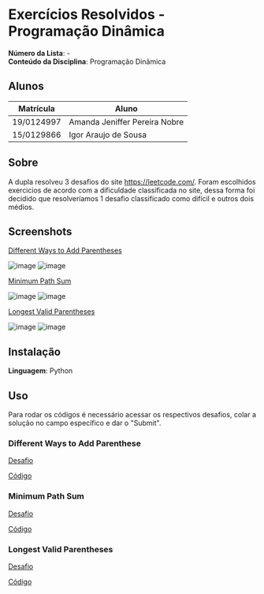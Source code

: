 # Exercícios Resolvidos - Programação Dinâmica

**Número da Lista**: -<br>
**Conteúdo da Disciplina**: Programação Dinâmica<br>

## Alunos
| Matrícula  | Aluno                         |
| ---------- | ----------------------------- |
| 19/0124997 | Amanda Jeniffer Pereira Nobre |
| 15/0129866 | Igor Araujo de Sousa          |

## Sobre 
A dupla resolveu 3 desafios do site https://leetcode.com/.
Foram escolhidos exercicios de acordo com a dificuldade classificada no site, dessa forma foi decidido que resolveríamos 1 desafio classificado como difícil e outros dois médios.

## Screenshots

[Different Ways to Add Parentheses](https://leetcode.com/problems/different-ways-to-add-parentheses/)

![image](https://user-images.githubusercontent.com/44625056/188505781-9470237c-0b45-411d-8ad8-3ef932b37fa0.png)
![image](https://user-images.githubusercontent.com/44625056/188505645-a6a8ae6a-db3b-489a-9b7a-8284e1d11a96.png)

[Minimum Path Sum](https://leetcode.com/problems/minimum-path-sum/)

![image](https://user-images.githubusercontent.com/44625056/188505173-ef28ac2f-e03e-486b-9eec-2607b310b6ad.png)
![image](https://user-images.githubusercontent.com/44625056/188505120-b6f17b86-7992-4421-93d6-c57c89b1fa6d.png)

[Longest Valid Parentheses](https://leetcode.com/problems/longest-valid-parentheses/)

![image](https://user-images.githubusercontent.com/44625056/188505500-89ba3b32-833a-40e2-b669-bf964dc0cf37.png)
![image](https://user-images.githubusercontent.com/44625056/188505463-8ace6eca-a4dd-4f04-8b80-bb2360f5f9c4.png)

## Instalação
**Linguagem**: Python<br>

## Uso 
Para rodar os códigos é necessário acessar os respectivos desafios, colar a solução no campo específico e dar o "Submit".

### Different Ways to Add Parenthese

[Desafio](https://leetcode.com/problems/different-ways-to-add-parentheses/)

[Código](https://github.com/projeto-de-algoritmos/PD_ExerciciosResolvidos/blob/master/diff_ways_add_parentheses.py)

### Minimum Path Sum

[Desafio](https://leetcode.com/problems/minimum-path-sum/)

[Código](https://github.com/projeto-de-algoritmos/PD_ExerciciosResolvidos/blob/master/min_path_sum.py)

### Longest Valid Parentheses

[Desafio](https://leetcode.com/problems/longest-valid-parentheses/)

[Código](https://github.com/projeto-de-algoritmos/PD_ExerciciosResolvidos/blob/master/longest_valid_parentheses.py)